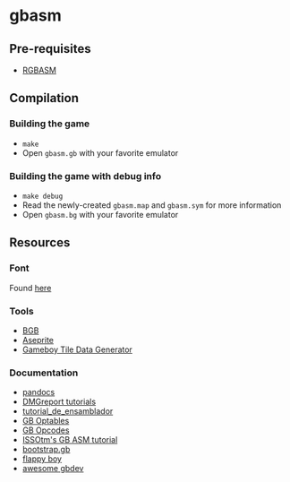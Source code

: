 # gbasm

## Pre-requisites

- [RGBASM](https://github.com/gbdev/rgbds)

## Compilation

### Building the game

- `make`
- Open `gbasm.gb` with your favorite emulator

### Building the game with debug info

- `make debug`
- Read the newly-created `gbasm.map` and `gbasm.sym` for more information
- Open `gbasm.bg` with your favorite emulator

## Resources

### Font

Found [here](https://dragon.style/@dodec/100218699356979811)

### Tools

- [BGB](https://bgb.bircd.org/)
- [Aseprite](https://www.aseprite.org/)
- [Gameboy Tile Data Generator](https://github.com/chrisantonellis/gbtdg)

### Documentation

- [pandocs](https://gbdev.io/pandocs/)
- [DMGreport tutorials](https://github.com/lancekindle/DMGreport)
- [tutorial_de_ensamblador](https://gb-archive.github.io/salvage/tutorial_de_ensamblador/tutorial_de_ensamblador%20%5BLa%20decadence%5D.html)
- [GB Optables](https://gbdev.io/gb-opcodes/optables/)
- [GB Opcodes](http://www.devrs.com/gb/files/opcodes.html)
- [ISSOtm's GB ASM tutorial](https://eldred.fr/gb-asm-tutorial/index.html)
- [bootstrap.gb](https://github.com/yenatch/bootstrap.gb)
- [flappy boy](https://github.com/bitnenfer/flappy-boy-asm)
- [awesome gbdev](https://github.com/gbdev/awesome-gbdev)